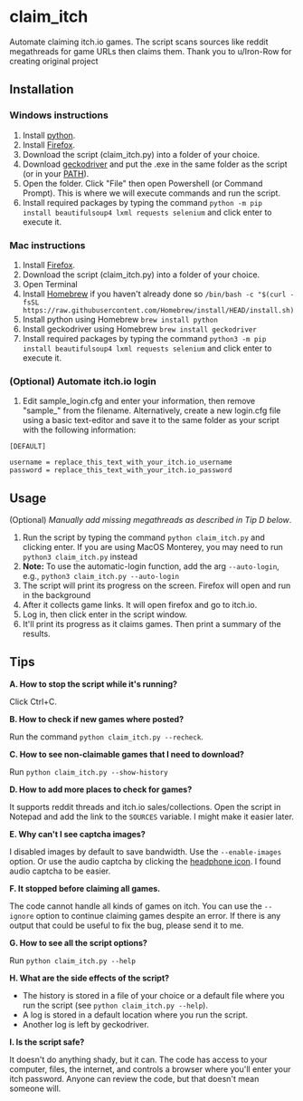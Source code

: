 # claim_itch
Automate claiming itch.io games. The script scans sources like reddit megathreads for game URLs then claims them. Thank you to u/Iron-Row for creating original project

## Installation

### Windows instructions

1. Install [python](https://www.python.org/downloads/).
2. Install [Firefox](https://www.mozilla.org/firefox/).
3. Download the script (claim_itch.py) into a folder of your choice.
4. Download [geckodriver](https://github.com/mozilla/geckodriver/releases) and put the .exe in the same folder as the script (or in your [PATH](https://www.howtogeek.com/118594/how-to-edit-your-system-path-for-easy-command-line-access/)).
5. Open the folder. Click "File" then open Powershell (or Command Prompt). This is where we will execute commands and run the script.
6. Install required packages by typing the command `python -m pip install beautifulsoup4 lxml requests selenium` and click enter to execute it.

### Mac instructions

1. Install [Firefox](https://www.mozilla.org/firefox/).
2. Download the script (claim_itch.py) into a folder of your choice.
3. Open Terminal
4. Install [Homebrew](https://brew.sh) if you haven't already done so `/bin/bash -c "$(curl -fsSL https://raw.githubusercontent.com/Homebrew/install/HEAD/install.sh)`
5. Install python using Homebrew `brew install python`
6. Install geckodriver using Homebrew `brew install geckodriver`
7. Install required packages by typing the command `python3 -m pip install beautifulsoup4 lxml requests selenium` and click enter to execute it.

### (Optional) Automate itch.io login

1. Edit sample_login.cfg and enter your information, then remove "sample_" from the filename. Alternatively, create a new login.cfg file using a basic text-editor and save it to the same folder as your script with the following information:

```
[DEFAULT]

username = replace_this_text_with_your_itch.io_username
password = replace_this_text_with_your_itch.io_password
```

## Usage

(Optional) *Manually add missing megathreads as described in Tip D below*.

1. Run the script by typing the command `python claim_itch.py` and clicking enter. If you are using MacOS Monterey, you may need to run `python3 claim_itch.py` instead
2. **Note:** To use the automatic-login function, add the arg `--auto-login`, e.g., `python3 claim_itch.py --auto-login`
3. The script will print its progress on the screen. Firefox will open and run in the background
4. After it collects game links. It will open firefox and go to itch.io.
5. Log in, then click enter in the script window.
6. It'll print its progress as it claims games. Then print a summary of the results.

## Tips

**A. How to stop the script while it's running?**

Click Ctrl+C.

**B. How to check if new games where posted?**

Run the command `python claim_itch.py --recheck`.

**C. How to see non-claimable games that I need to download?**

Run `python claim_itch.py --show-history`

**D. How to add more places to check for games?**

It supports reddit threads and itch.io sales/collections. Open the script in Notepad and add the link to the `SOURCES` variable. I might make it easier later.

**E. Why can't I see captcha images?**

I disabled images by default to save bandwidth. Use the `--enable-images` option. Or use the audio captcha by clicking the [headphone icon](https://lh3.googleusercontent.com/K3-D1VX2E3fWD4rHRoqqmogPU-a_SV48lDideMH3bKSGNUE0Z-UMP0R0HGlAL2I=w305-h458). I found audio captcha to be easier.

**F. It stopped before claiming all games.**

The code cannot handle all kinds of games on itch. You can use the `--ignore` option to continue claiming games despite an error. If there is any output that could be useful to fix the bug, please send it to me.

**G. How to see all the script options?**

Run `python claim_itch.py --help`

**H. What are the side effects of the script?**

* The history is stored in a file of your choice or a default file where you run the script (see `python claim_itch.py --help`).
* A log is stored in a default location where you run the script.
* Another log is left by geckodriver.

**I. Is the script safe?**

It doesn't do anything shady, but it can. The code has access to your computer, files, the internet, and controls a browser where you'll enter your itch password. Anyone can review the code, but that doesn't mean someone will.
